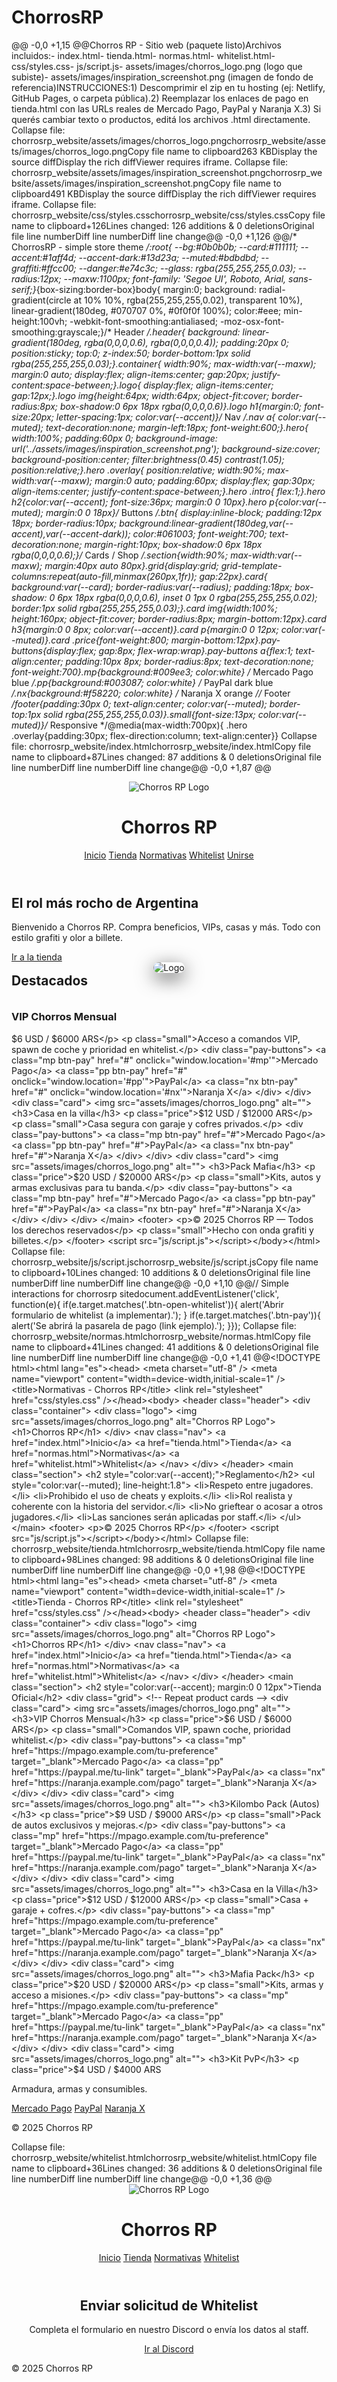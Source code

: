 # ChorrosRP
@@ -0,0 +1,15 @@Chorros RP - Sitio web (paquete listo)Archivos incluidos:- index.html- tienda.html- normas.html- whitelist.html- css/styles.css- js/script.js- assets/images/chorros_logo.png (logo que subiste)- assets/images/inspiration_screenshot.png (imagen de fondo de referencia)INSTRUCCIONES:1) Descomprimir el zip en tu hosting (ej: Netlify, GitHub Pages, o carpeta pública).2) Reemplazar los enlaces de pago en tienda.html con las URLs reales de Mercado Pago, PayPal y Naranja X.3) Si querés cambiar texto o productos, editá los archivos .html directamente.
Collapse file: chorrosrp_website/assets/images/chorros_logo.png‎chorrosrp_website/assets/images/chorros_logo.png‎Copy file name to clipboard263 KBDisplay the source diffDisplay the rich diffViewer requires iframe.
Collapse file: chorrosrp_website/assets/images/inspiration_screenshot.png‎chorrosrp_website/assets/images/inspiration_screenshot.png‎Copy file name to clipboard491 KBDisplay the source diffDisplay the rich diffViewer requires iframe.
Collapse file: chorrosrp_website/css/styles.css‎chorrosrp_website/css/styles.css‎Copy file name to clipboard+126Lines changed: 126 additions & 0 deletionsOriginal file line numberDiff line numberDiff line change@@ -0,0 +1,126 @@/* ChorrosRP - simple store theme */:root{  --bg:#0b0b0b;  --card:#111111;  --accent:#1aff4d;  --accent-dark:#13d23a;  --muted:#bdbdbd;  --graffiti:#ffcc00;  --danger:#e74c3c;  --glass: rgba(255,255,255,0.03);  --radius:12px;  --maxw:1100px;  font-family: 'Segoe UI', Roboto, Arial, sans-serif;}*{box-sizing:border-box}body{  margin:0;  background: radial-gradient(circle at 10% 10%, rgba(255,255,255,0.02), transparent 10%),              linear-gradient(180deg, #070707 0%, #0f0f0f 100%);  color:#eee;  min-height:100vh;  -webkit-font-smoothing:antialiased;  -moz-osx-font-smoothing:grayscale;}/* Header */.header{  background: linear-gradient(180deg, rgba(0,0,0,0.6), rgba(0,0,0,0.4));  padding:20px 0;  position:sticky;  top:0;  z-index:50;  border-bottom:1px solid rgba(255,255,255,0.03);}.container{  width:90%;  max-width:var(--maxw);  margin:0 auto;  display:flex;  align-items:center;  gap:20px;  justify-content:space-between;}.logo{  display:flex;  align-items:center;  gap:12px;}.logo img{height:64px; width:64px; object-fit:cover; border-radius:8px; box-shadow:0 6px 18px rgba(0,0,0,0.6)}.logo h1{margin:0; font-size:20px; letter-spacing:1px; color:var(--accent)}/* Nav */.nav a{  color:var(--muted);  text-decoration:none;  margin-left:18px;  font-weight:600;}.hero{  width:100%;  padding:60px 0;  background-image: url('../assets/images/inspiration_screenshot.png');  background-size:cover;  background-position:center;  filter:brightness(0.45) contrast(1.05);  position:relative;}.hero .overlay{  position:relative;  width:90%;  max-width:var(--maxw);  margin:0 auto;  padding:60px;  display:flex;  gap:30px;  align-items:center;  justify-content:space-between;}.hero .intro{  flex:1;}.hero h2{color:var(--accent); font-size:36px; margin:0 0 10px}.hero p{color:var(--muted); margin:0 0 18px}/* Buttons */.btn{  display:inline-block;  padding:12px 18px;  border-radius:10px;  background:linear-gradient(180deg,var(--accent),var(--accent-dark));  color:#061003;  font-weight:700;  text-decoration:none;  margin-right:10px;  box-shadow:0 6px 18px rgba(0,0,0,0.6);}/* Cards / Shop */.section{width:90%; max-width:var(--maxw); margin:40px auto 80px}.grid{display:grid; grid-template-columns:repeat(auto-fill,minmax(260px,1fr)); gap:22px}.card{  background:var(--card);  border-radius:var(--radius);  padding:18px;  box-shadow: 0 6px 18px rgba(0,0,0,0.6), inset 0 1px 0 rgba(255,255,255,0.02);  border:1px solid rgba(255,255,255,0.03);}.card img{width:100%; height:160px; object-fit:cover; border-radius:8px; margin-bottom:12px}.card h3{margin:0 0 8px; color:var(--accent)}.card p{margin:0 0 12px; color:var(--muted)}.card .price{font-weight:800; margin-bottom:12px}.pay-buttons{display:flex; gap:8px; flex-wrap:wrap}.pay-buttons a{flex:1; text-align:center; padding:10px 8px; border-radius:8px; text-decoration:none; font-weight:700}.mp{background:#009ee3; color:white} /* Mercado Pago blue */.pp{background:#003087; color:white} /* PayPal dark blue */.nx{background:#f58220; color:white} /* Naranja X orange *//* Footer */footer{padding:30px 0; text-align:center; color:var(--muted); border-top:1px solid rgba(255,255,255,0.03)}.small{font-size:13px; color:var(--muted)}/* Responsive */@media(max-width:700px){  .hero .overlay{padding:30px; flex-direction:column; text-align:center}}
Collapse file: chorrosrp_website/index.html‎chorrosrp_website/index.html‎Copy file name to clipboard+87Lines changed: 87 additions & 0 deletionsOriginal file line numberDiff line numberDiff line change@@ -0,0 +1,87 @@<!DOCTYPE html><html lang="es"><head>  <meta charset="utf-8" />  <meta name="viewport" content="width=device-width,initial-scale=1" />  <title>Chorros RP - Tienda Oficial</title>  <link rel="stylesheet" href="css/styles.css" /></head><body>  <header class="header">    <div class="container">      <div class="logo">        <img src="assets/images/chorros_logo.png" alt="Chorros RP Logo">        <h1>Chorros RP</h1>      </div>      <nav class="nav">        <a href="index.html">Inicio</a>        <a href="tienda.html">Tienda</a>        <a href="normas.html">Normativas</a>        <a href="whitelist.html">Whitelist</a>        <a href="#" class="btn btn-open-whitelist">Unirse</a>      </nav>    </div>  </header>  <section class="hero">    <div class="overlay">      <div class="intro">        <h2>El rol más rocho de Argentina</h2>        <p>Bienvenido a Chorros RP. Compra beneficios, VIPs, casas y más. Todo con estilo grafiti y olor a billete.</p>        <a class="btn" href="tienda.html">Ir a la tienda</a>      </div>      <div style="min-width:260px; text-align:center;">        <img src="assets/images/chorros_logo.png" alt="Logo" style="max-width:220px; border-radius:12px; box-shadow:0 8px 30px rgba(0,0,0,0.7)">      </div>    </div>  </section>  <main class="section">    <h2 style="color:var(--accent); margin:0 0 12px">Destacados</h2>    <div class="grid">      <div class="card">        <img src="assets/images/chorros_logo.png" alt="">        <h3>VIP Chorros Mensual</h3>        <p class="price">$6 USD / $6000 ARS</p>        <p class="small">Acceso a comandos VIP, spawn de coche y prioridad en whitelist.</p>        <div class="pay-buttons">          <a class="mp btn-pay" href="#" onclick="window.location='#mp'">Mercado Pago</a>          <a class="pp btn-pay" href="#" onclick="window.location='#pp'">PayPal</a>          <a class="nx btn-pay" href="#" onclick="window.location='#nx'">Naranja X</a>        </div>      </div>      <div class="card">        <img src="assets/images/chorros_logo.png" alt="">        <h3>Casa en la villa</h3>        <p class="price">$12 USD / $12000 ARS</p>        <p class="small">Casa segura con garaje y cofres privados.</p>        <div class="pay-buttons">          <a class="mp btn-pay" href="#">Mercado Pago</a>          <a class="pp btn-pay" href="#">PayPal</a>          <a class="nx btn-pay" href="#">Naranja X</a>        </div>      </div>      <div class="card">        <img src="assets/images/chorros_logo.png" alt="">        <h3>Pack Mafia</h3>        <p class="price">$20 USD / $20000 ARS</p>        <p class="small">Kits, autos y armas exclusivas para tu banda.</p>        <div class="pay-buttons">          <a class="mp btn-pay" href="#">Mercado Pago</a>          <a class="pp btn-pay" href="#">PayPal</a>          <a class="nx btn-pay" href="#">Naranja X</a>        </div>      </div>    </div>  </main>  <footer>    <p>© 2025 Chorros RP — Todos los derechos reservados</p>    <p class="small">Hecho con onda grafiti y billetes.</p>  </footer>  <script src="js/script.js"></script></body></html>
Collapse file: chorrosrp_website/js/script.js‎chorrosrp_website/js/script.js‎Copy file name to clipboard+10Lines changed: 10 additions & 0 deletionsOriginal file line numberDiff line numberDiff line change@@ -0,0 +1,10 @@// Simple interactions for chorrosrp sitedocument.addEventListener('click', function(e){    if(e.target.matches('.btn-open-whitelist')){        alert('Abrir formulario de whitelist (a implementar).');    }    if(e.target.matches('.btn-pay')){        alert('Se abrirá la pasarela de pago (link ejemplo).');    }});
Collapse file: chorrosrp_website/normas.html‎chorrosrp_website/normas.html‎Copy file name to clipboard+41Lines changed: 41 additions & 0 deletionsOriginal file line numberDiff line numberDiff line change@@ -0,0 +1,41 @@<!DOCTYPE html><html lang="es"><head>  <meta charset="utf-8" />  <meta name="viewport" content="width=device-width,initial-scale=1" />  <title>Normativas - Chorros RP</title>  <link rel="stylesheet" href="css/styles.css" /></head><body>  <header class="header">    <div class="container">      <div class="logo">        <img src="assets/images/chorros_logo.png" alt="Chorros RP Logo">        <h1>Chorros RP</h1>      </div>      <nav class="nav">        <a href="index.html">Inicio</a>        <a href="tienda.html">Tienda</a>        <a href="normas.html">Normativas</a>        <a href="whitelist.html">Whitelist</a>      </nav>    </div>  </header>  <main class="section">    <h2 style="color:var(--accent);">Reglamento</h2>    <ul style="color:var(--muted); line-height:1.8">      <li>Respeto entre jugadores.</li>      <li>Prohibido el uso de cheats y exploits.</li>      <li>Rol realista y coherente con la historia del servidor.</li>      <li>No grieftear o acosar a otros jugadores.</li>      <li>Las sanciones serán aplicadas por staff.</li>    </ul>  </main>  <footer>    <p>© 2025 Chorros RP</p>  </footer>  <script src="js/script.js"></script></body></html>
Collapse file: chorrosrp_website/tienda.html‎chorrosrp_website/tienda.html‎Copy file name to clipboard+98Lines changed: 98 additions & 0 deletionsOriginal file line numberDiff line numberDiff line change@@ -0,0 +1,98 @@<!DOCTYPE html><html lang="es"><head>  <meta charset="utf-8" />  <meta name="viewport" content="width=device-width,initial-scale=1" />  <title>Tienda - Chorros RP</title>  <link rel="stylesheet" href="css/styles.css" /></head><body>  <header class="header">    <div class="container">      <div class="logo">        <img src="assets/images/chorros_logo.png" alt="Chorros RP Logo">        <h1>Chorros RP</h1>      </div>      <nav class="nav">        <a href="index.html">Inicio</a>        <a href="tienda.html">Tienda</a>        <a href="normas.html">Normativas</a>        <a href="whitelist.html">Whitelist</a>      </nav>    </div>  </header>  <main class="section">    <h2 style="color:var(--accent); margin:0 0 12px">Tienda Oficial</h2>    <div class="grid">      <!-- Repeat product cards -->      <div class="card">        <img src="assets/images/chorros_logo.png" alt="">        <h3>VIP Chorros Mensual</h3>        <p class="price">$6 USD / $6000 ARS</p>        <p class="small">Comandos VIP, spawn coche, prioridad whitelist.</p>        <div class="pay-buttons">          <a class="mp" href="https://mpago.example.com/tu-preference" target="_blank">Mercado Pago</a>          <a class="pp" href="https://paypal.me/tu-link" target="_blank">PayPal</a>          <a class="nx" href="https://naranja.example.com/pago" target="_blank">Naranja X</a>        </div>      </div>      <div class="card">        <img src="assets/images/chorros_logo.png" alt="">        <h3>Kilombo Pack (Autos)</h3>        <p class="price">$9 USD / $9000 ARS</p>        <p class="small">Pack de autos exclusivos y mejoras.</p>        <div class="pay-buttons">          <a class="mp" href="https://mpago.example.com/tu-preference" target="_blank">Mercado Pago</a>          <a class="pp" href="https://paypal.me/tu-link" target="_blank">PayPal</a>          <a class="nx" href="https://naranja.example.com/pago" target="_blank">Naranja X</a>        </div>      </div>      <div class="card">        <img src="assets/images/chorros_logo.png" alt="">        <h3>Casa en la Villa</h3>        <p class="price">$12 USD / $12000 ARS</p>        <p class="small">Casa + garaje + cofres.</p>        <div class="pay-buttons">          <a class="mp" href="https://mpago.example.com/tu-preference" target="_blank">Mercado Pago</a>          <a class="pp" href="https://paypal.me/tu-link" target="_blank">PayPal</a>          <a class="nx" href="https://naranja.example.com/pago" target="_blank">Naranja X</a>        </div>      </div>      <div class="card">        <img src="assets/images/chorros_logo.png" alt="">        <h3>Mafia Pack</h3>        <p class="price">$20 USD / $20000 ARS</p>        <p class="small">Kits, armas y acceso a misiones.</p>        <div class="pay-buttons">          <a class="mp" href="https://mpago.example.com/tu-preference" target="_blank">Mercado Pago</a>          <a class="pp" href="https://paypal.me/tu-link" target="_blank">PayPal</a>          <a class="nx" href="https://naranja.example.com/pago" target="_blank">Naranja X</a>        </div>      </div>      <div class="card">        <img src="assets/images/chorros_logo.png" alt="">        <h3>Kit PvP</h3>        <p class="price">$4 USD / $4000 ARS</p>        <p class="small">Armadura, armas y consumibles.</p>        <div class="pay-buttons">          <a class="mp" href="https://mpago.example.com/tu-preference" target="_blank">Mercado Pago</a>          <a class="pp" href="https://paypal.me/tu-link" target="_blank">PayPal</a>          <a class="nx" href="https://naranja.example.com/pago" target="_blank">Naranja X</a>        </div>      </div>    </div>  </main>  <footer>    <p>© 2025 Chorros RP</p>  </footer>  <script src="js/script.js"></script></body></html>
Collapse file: chorrosrp_website/whitelist.html‎chorrosrp_website/whitelist.html‎Copy file name to clipboard+36Lines changed: 36 additions & 0 deletionsOriginal file line numberDiff line numberDiff line change@@ -0,0 +1,36 @@<!DOCTYPE html><html lang="es"><head>  <meta charset="utf-8" />  <meta name="viewport" content="width=device-width,initial-scale=1" />  <title>Whitelist - Chorros RP</title>  <link rel="stylesheet" href="css/styles.css" /></head><body>  <header class="header">    <div class="container">      <div class="logo">        <img src="assets/images/chorros_logo.png" alt="Chorros RP Logo">        <h1>Chorros RP</h1>      </div>      <nav class="nav">        <a href="index.html">Inicio</a>        <a href="tienda.html">Tienda</a>        <a href="normas.html">Normativas</a>        <a href="whitelist.html">Whitelist</a>      </nav>    </div>  </header>  <main class="section" style="text-align:center">    <h2 style="color:var(--accent)">Enviar solicitud de Whitelist</h2>    <p style="color:var(--muted)">Completa el formulario en nuestro Discord o envía los datos al staff.</p>    <p><a class="btn" href="#">Ir al Discord</a></p>  </main>  <footer>    <p>© 2025 Chorros RP</p>  </footer>  <script src="js/script.js"></script></body></html>
